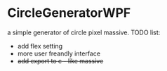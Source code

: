 # CircleGeneratorWPF
a simple generator of circle pixel massive. 
TODO list:
- add flex setting 
- more user freandly interface
- ~~add export to c - like massive~~

